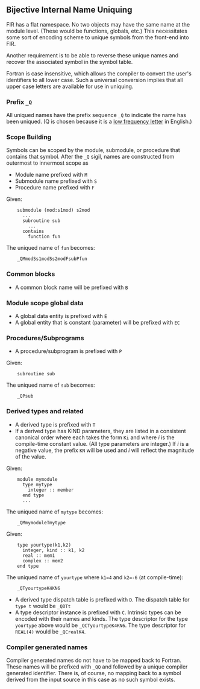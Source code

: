 ## Bijective Internal Name Uniquing

FIR has a flat namespace.  No two objects may have the same name at
the module level.  (These would be functions, globals, etc.)
This necessitates some sort of encoding scheme to unique
symbols from the front-end into FIR.

Another requirement is
to be able to reverse these unique names and recover the associated
symbol in the symbol table.

Fortran is case insensitive, which allows the compiler to convert the
user's identifiers to all lower case.  Such a universal conversion implies
that all upper case letters are available for use in uniquing.

### Prefix `_Q`

All uniqued names have the prefix sequence `_Q` to indicate the name has
been uniqued.  (Q is chosen because it is a
[low frequency letter](http://pi.math.cornell.edu/~mec/2003-2004/cryptography/subs/frequencies.html)
in English.)

### Scope Building

Symbols can be scoped by the module, submodule, or procedure that contains
that symbol.  After the `_Q` sigil, names are constructed from outermost to
innermost scope as

   * Module name prefixed with `M`
   * Submodule name prefixed with `S`
   * Procedure name prefixed with `F`

Given:
```
    submodule (mod:s1mod) s2mod
      ...
      subroutine sub
        ...
      contains
        function fun
```

The uniqued name of `fun` becomes:
```
    _QMmodSs1modSs2modFsubPfun
```

### Common blocks

   * A common block name will be prefixed with `B`

### Module scope global data

   * A global data entity is prefixed with `E`
   * A global entity that is constant (parameter) will be prefixed with `EC`

### Procedures/Subprograms

   * A procedure/subprogram is prefixed with `P`

Given:
```
    subroutine sub
```
The uniqued name of `sub` becomes:
```
    _QPsub
```

### Derived types and related

   * A derived type is prefixed with `T`
   * If a derived type has KIND parameters, they are listed in a consistent
     canonical order where each takes the form `Ki` and where _i_ is the
     compile-time constant value. (All type parameters are integer.)  If _i_
     is a negative value, the prefix `KN` will be used and _i_ will reflect
     the magnitude of the value.

Given:
```
    module mymodule
      type mytype
        integer :: member
      end type
      ...
```
The uniqued name of `mytype` becomes:
```
    _QMmymoduleTmytype
```

Given:
```
    type yourtype(k1,k2)
      integer, kind :: k1, k2
      real :: mem1
      complex :: mem2
    end type
```

The uniqued name of `yourtype` where `k1=4` and `k2=-6` (at compile-time):
```
    _QTyourtypeK4KN6
```

   * A derived type dispatch table is prefixed with `D`.  The dispatch table
     for `type t` would be `_QDTt`
   * A type descriptor instance is prefixed with `C`.  Intrinsic types can
     be encoded with their names and kinds.  The type descriptor for the
     type `yourtype` above would be `_QCTyourtypeK4KN6`.  The type
     descriptor for `REAL(4)` would be `_QCrealK4`.

### Compiler generated names

Compiler generated names do not have to be mapped back to Fortran.  These
names will be prefixed with `_QQ` and followed by a unique compiler
generated identifier. There is, of course, no mapping back to a symbol
derived from the input source in this case as no such symbol exists.
